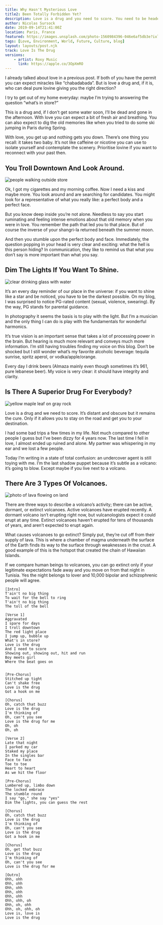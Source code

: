 ```yaml
---
title: Why Hasn't Mysterious Love 
title2: Been Totally Forbidden Yet?
description: Love is a drug and you need to score. You need to be headed in the right direction. The first step of the cure is a kiss, humor and conviction.
author: Nicolas Sursock
date: 2019-09-14T21:41:00Z
location: Paris, France
featured: https://images.unsplash.com/photo-1560984396-046e6af5db3e?ixlib=rb-4.0.3&ixid=MnwxMjA3fDB8MHxwaG90by1wYWdlfHx8fGVufDB8fHx8&auto=format&fit=crop
tags: [Love, Environment, World, Future, Culture, blog]
layout: layouts/post.njk
track: Love Is The Drug
versions:
    - artist: Roxy Music
      link: https://apple.co/3OpXmRO
---
```


I already talked about love in a previous post. If both of you have the permit you can expect miracles like “chabadabada”. But is love a drug and, if it is, who can deal pure lovine giving you the right direction?

I try to get out of my home everyday: maybe I’m trying to answering the question “what’s in store?”

This is a drug and, if I don’t get some water soon, I’ll be dead and gone in the afternoon. With love you can expect a bit of fresh air and breathing. You can also expect to dig the old memories like when you tried to do some ski jumping in Paris during Spring.

With love, you get up and nothing gets you down. There’s one thing you recall: it takes two baby. It’s not like caffeine or nicotine you can use to isolate yourself and contemplate the scenery. Prioritise lovine if you want to reconnect with your past then.

## You Troll Downtown And Look Around.

<aside class="md:-mr-56 md:float-right w-full md:w-2/3 md:px-8">
  <img x-intersect.once.ratio-0="$el.src = $el.dataset.src" class="rounded-lg" alt="people walking outside store" data-src="https://images.unsplash.com/photo-1564241832494-0ccac22a072c?ixlib=rb-4.0.3&ixid=MnwxMjA3fDB8MHxwaG90by1wYWdlfHx8fGVufDB8fHx8&auto=format&fit=crop&q=80&w=800&h=600">
</aside>

Ok, I got my cigarettes and my morning coffee. Now I need a kiss and maybe more. You look around and are searching for candidates. You might look for a representative of what you really like: a perfect body and a perfect face.

But you know deep inside you’re not alone. Needless to say you start ruminating and feeling intense emotions about that old memory when you were in love. You remember the path that led you to that place. But of course the inverse of your shangri-la returned beneath the summer moon.

And then you stumble upon the perfect body and face. Immediately, the question popping in your head is very clear and exciting: what the hell is this person hiding? In communication, they like to remind us that what you don’t say is more important than what you say.

## Dim The Lights If You Want To Shine.

<aside class="md:-ml-56 md:float-left w-full md:w-2/3 md:px-8">
  <img x-intersect.once.ratio-0="$el.src = $el.dataset.src" class="rounded-lg" alt="clear drinking glass with water" data-src="https://images.unsplash.com/photo-1616621554804-dfb80cd11547?ixlib=rb-4.0.3&ixid=MnwxMjA3fDB8MHxwaG90by1wYWdlfHx8fGVufDB8fHx8&auto=format&fit=crop&q=80&w=800&h=600">
</aside>

It’s an every day reminder of our place in the universe: if you want to shine like a star and be noticed, you have to be the darkest possible. On my blog, I was surprised to notice PG-rated content (sexual, violence, swearing). By the way, PG stands for parental guidance.

In photography it seems the basis is to play with the light. But I’m a musician and the only thing I can do is play with the fundamentals for wonderful harmonics.

It’s true vision is an important sense that takes a lot of processing power in the brain. But hearing is much more relevant and conveys much more information. I’m still having troubles finding my voice on this blog. Don’t be shocked but I still wonder what’s my favorite alcoholic beverage: tequila sunrise, spritz aperol, or vodka/apple/orange.

Every day I drink beers (Almaza mainly even though sometimes it’s 961, pure lebanese beer). My voice is very clear: it should have integrity and clarity.

## Is There A Superior Drug For Everybody?

<aside class="md:-mr-56 md:float-right w-full md:w-2/3 md:px-8">
  <img x-intersect.once.ratio-0="$el.src = $el.dataset.src" class="rounded-lg" alt="yellow maple leaf on gray rock" data-src="https://images.unsplash.com/photo-1604877587881-fd3665c9813d?ixlib=rb-4.0.3&ixid=MnwxMjA3fDB8MHxwaG90by1wYWdlfHx8fGVufDB8fHx8&auto=format&fit=crop&q=80&w=800&h=600">
</aside>

Love is a drug and we need to score. It’s distant and obscure but it remains the cure. Only if it allows you to stay on the road and get you to your destination.

I had some bad trips a few times in my life. Not much compared to other people I guess but I’ve been dizzy for 4 years now. The last time I fell in love, I almost ended up ruined and alone. My partner was whispering in my ear and we lost a few people.

Today I’m writing in a state of total confusion: an undercover agent is still toying with me. I’m the last shadow puppet because it’s subtle as a volcano: it’s going to blow. Except maybe if you live next to a volcano.

## There Are 3 Types Of Volcanoes.

<aside class="md:-ml-56 md:float-left w-full md:w-2/3 md:px-8">
  <img x-intersect.once.ratio-0="$el.src = $el.dataset.src" class="rounded-lg" alt="photo of lava flowing on land" data-src="https://images.unsplash.com/photo-1518457607834-6e8d80c183c5?ixlib=rb-4.0.3&ixid=MnwxMjA3fDB8MHxwaG90by1wYWdlfHx8fGVufDB8fHx8&auto=format&fit=crop&q=80&w=800&h=600">
</aside>

There are three ways to describe a volcano’s activity; there can be active, dormant, or extinct volcanoes. Active volcanoes have erupted recently. A dormant volcano isn’t erupting right now, but vulcanologists expect it could erupt at any time. Extinct volcanoes haven’t erupted for tens of thousands of years, and aren’t expected to erupt again.

What causes volcanoes to go extinct? Simply put, they’re cut off from their supply of lava. This is where a chamber of magma underneath the surface of the Earth finds its way to the surface through weaknesses in the crust. A good example of this is the hotspot that created the chain of Hawaiian Islands.

If we compare human beings to volcanoes, you can go extinct only if your legitimate expectations fade away and you move on from that night in Tunisia. Yes the night belongs to lover and 10,000 bipolar and schizophrenic people will agree.

```
[Intro]
T'ain't no big thing
To wait for the bell to ring
T'ain't no big thing
The toll of the bell

[Verse 1]
Aggravated
I spare for days
I troll downtown
The red light place
I jump up, bubble up
What's in store?
Love is the drug
And I need to score
Showing out, showing out, hit and run
Boy meets girl
Where the beat goes on


[Pre-Chorus]
Stitched up tight
Can't shake free
Love is the drug
Got a hook on me

[Chorus]
Oh, catch that buzz
Love is the drug
I'm thinking of
Oh, can't you see
Love is the drug for me
Oh, oh
Oh, oh

[Verse 2]
Late that night
I parked my car
Staked my place
In the singles bar
Face to face
Toe to toe
Heart to heart
As we hit the floor

[Pre-Chorus]
Lumbered up, limbo down
The locked embrace
The stumble round
I say "go," she say "yes"
Dim the lights, you can guess the rest

[Chorus]
Oh, catch that buzz
Love is the drug
I'm thinking of
Oh, can't you see
Love is the drug
Got a hook in me

[Chorus]
Oh, get that buzz
Love is the drug
I'm thinking of
Oh, can't you see
Love is the drug for me

[Outro]
Ohh, ohh
Ohh, ohh
Ohh, ohh
Ohh, ohh
Ohh, ohh
Ohh, ohh, oh
Ohh, oh, ohh
Ohh, oh, ohh, oh
Love is, love is
Love is the drug
```
